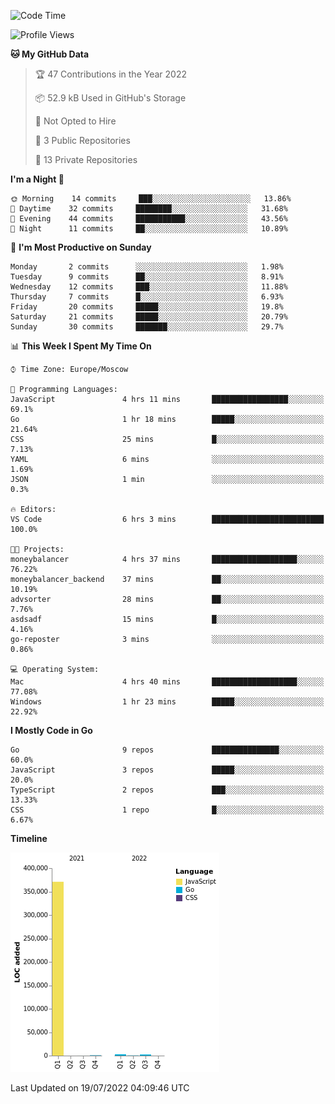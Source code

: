 <!--START_SECTION:waka-->
![Code Time](http://img.shields.io/badge/Code%20Time-376%20hrs%2052%20mins-blue)

![Profile Views](http://img.shields.io/badge/Profile%20Views-0-blue)

**🐱 My GitHub Data** 

> 🏆 47 Contributions in the Year 2022
 > 
> 📦 52.9 kB Used in GitHub's Storage 
 > 
> 🚫 Not Opted to Hire
 > 
> 📜 3 Public Repositories 
 > 
> 🔑 13 Private Repositories  
 > 
**I'm a Night 🦉** 

```text
🌞 Morning    14 commits     ███░░░░░░░░░░░░░░░░░░░░░░   13.86% 
🌆 Daytime    32 commits     ████████░░░░░░░░░░░░░░░░░   31.68% 
🌃 Evening    44 commits     ███████████░░░░░░░░░░░░░░   43.56% 
🌙 Night      11 commits     ██░░░░░░░░░░░░░░░░░░░░░░░   10.89%

```
📅 **I'm Most Productive on Sunday** 

```text
Monday       2 commits      ░░░░░░░░░░░░░░░░░░░░░░░░░   1.98% 
Tuesday      9 commits      ██░░░░░░░░░░░░░░░░░░░░░░░   8.91% 
Wednesday    12 commits     ███░░░░░░░░░░░░░░░░░░░░░░   11.88% 
Thursday     7 commits      █░░░░░░░░░░░░░░░░░░░░░░░░   6.93% 
Friday       20 commits     █████░░░░░░░░░░░░░░░░░░░░   19.8% 
Saturday     21 commits     █████░░░░░░░░░░░░░░░░░░░░   20.79% 
Sunday       30 commits     ███████░░░░░░░░░░░░░░░░░░   29.7%

```


📊 **This Week I Spent My Time On** 

```text
⌚︎ Time Zone: Europe/Moscow

💬 Programming Languages: 
JavaScript               4 hrs 11 mins       █████████████████░░░░░░░░   69.1% 
Go                       1 hr 18 mins        █████░░░░░░░░░░░░░░░░░░░░   21.64% 
CSS                      25 mins             █░░░░░░░░░░░░░░░░░░░░░░░░   7.13% 
YAML                     6 mins              ░░░░░░░░░░░░░░░░░░░░░░░░░   1.69% 
JSON                     1 min               ░░░░░░░░░░░░░░░░░░░░░░░░░   0.3%

🔥 Editors: 
VS Code                  6 hrs 3 mins        █████████████████████████   100.0%

🐱‍💻 Projects: 
moneybalancer            4 hrs 37 mins       ███████████████████░░░░░░   76.22% 
moneybalancer_backend    37 mins             ██░░░░░░░░░░░░░░░░░░░░░░░   10.19% 
advsorter                28 mins             ██░░░░░░░░░░░░░░░░░░░░░░░   7.76% 
asdsadf                  15 mins             █░░░░░░░░░░░░░░░░░░░░░░░░   4.16% 
go-reposter              3 mins              ░░░░░░░░░░░░░░░░░░░░░░░░░   0.86%

💻 Operating System: 
Mac                      4 hrs 40 mins       ███████████████████░░░░░░   77.08% 
Windows                  1 hr 23 mins        █████░░░░░░░░░░░░░░░░░░░░   22.92%

```

**I Mostly Code in Go** 

```text
Go                       9 repos             ███████████████░░░░░░░░░░   60.0% 
JavaScript               3 repos             █████░░░░░░░░░░░░░░░░░░░░   20.0% 
TypeScript               2 repos             ███░░░░░░░░░░░░░░░░░░░░░░   13.33% 
CSS                      1 repo              █░░░░░░░░░░░░░░░░░░░░░░░░   6.67%

```


**Timeline**

![Chart not found](https://raw.githubusercontent.com/jeezft/jeezft/main/charts/bar_graph.png) 


 Last Updated on 19/07/2022 04:09:46 UTC
<!--END_SECTION:waka-->
